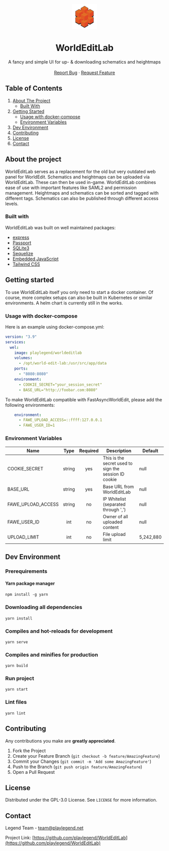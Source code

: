 <!-- PROJECT SHIELDS -->


<!-- PROJECT LOGO -->
<p align="center">
  <a href="https://github.com/playlegend/WorldEditLab">
    <img src="public/images/logo.png" alt="Logo" width="80" height="80">
  </a>
</p>

<h1 align="center">WorldEditLab</h1>
<p align="center">
    A fancy and simple UI for up- & downloading schematics and heightmaps
    <br />
    <br />
    <a href="https://github.com/playlegend/WorldEditLab/issues/new?assignees=&labels=bug&template=bug_report.md">Report Bug</a>
    ·
    <a href="https://github.com/playlegend/WorldEditLab/issues/new?assignees=&labels=enhancement&template=feature_request.md">Request Feature</a>
</p>


<!-- TABLE OF CONTENTS -->

## Table of Contents</summary>

<ol>
  <li>
    <a href="#about-the-project">About The Project</a>
    <ul>
      <li><a href="#built-with">Built With</a></li>
    </ul>
  </li>
  <li>
    <a href="#getting-started">Getting Started</a>
    <ul>
      <li><a href="#usage-with-docker-compose">Usage with docker-compose</a></li>
      <li><a href="#environment-variables">Environment Variables</a></li>
    </ul>
    <li><a href="#dev-environment">Dev Environment</a></li>
  </li>
  <li><a href="#contributing">Contributing</a></li> 
  <li><a href="#license">License</a></li>
  <li><a href="#contact">Contact</a></li>
</ol>

<!-- ABOUT THE PROJECT -->

## About the project

WorldEditLab serves as a replacement for the old but very outdated web panel for WorldEdit. Schematics and heightmaps can be uploaded via WorldEditLab. These can then be used in-game.
WorldEditLab combines ease of use with important features like SAML2 and permission management.
Heightmaps and schematics can be sorted and tagged with different tags. Schematics can also be published through different access levels.

### Built with

WorldEditLab was built on well maintained packages:

* [express](https://www.npmjs.com/package/express)
* [Passport](https://www.npmjs.com/package/passport)
* [SQLite3](https://www.npmjs.com/package/sqlite3)
* [Sequelize](https://www.npmjs.com/package/sequelize)
* [Embedded JavaScript](https://www.npmjs.com/package/ejs)
* [Tailwind CSS](https://www.npmjs.com/package/tailwindcss)

<!-- GETTING STARTED -->

## Getting started

To use WorldEditLab itself you only need to start a docker container.
Of course, more complex setups can also be built in Kubernetes or similar environments.
A helm chart is currently still in the works.

### Usage with docker-compose

Here is an example using docker-compose.yml:

```yaml
version: "3.9"
services:
  wel:
    image: playlegend/worldeditlab
    volumes:
      - /opt/world-edit-lab:/usr/src/app/data
    ports:
      - "8080:8080"
    environment:
      - COOKIE_SECRET="your_session_secret"
      - BASE_URL="http://foobar.com:8080"     
 ```

To make WorldEditLab compatible with FastAsyncWorldEdit, please add the following environments: 
````yaml
    environment:
      - FAWE_UPLOAD_ACCESS=::ffff:127.0.0.1
      - FAWE_USER_ID=1
````

### Environment Variables
| Name                | Type | Required | Description | Default |
|---------------------|:----:|:--------:|-------------|---------|
|COOKIE_SECRET        |string|yes       | This is the secret used to sign the session ID cookie | null |
|BASE_URL             |string|yes       | Base URL from WorldEditLab | null |
|FAWE_UPLOAD_ACCESS   |string|no        | IP Whitelist (separated through ',') | null |
|FAWE_USER_ID         |int   |no        | Owner of all uploaded content | null |
|UPLOAD_LIMIT         |int   |no        | File upload limit | 5,242,880 |



## Dev Environment

### Prerequirements

#### Yarn package manager

```shell
npm install -g yarn
```

### Downloading all dependencies

```shell
yarn install
```

### Compiles and hot-reloads for development

```shell
yarn serve
```

### Compiles and minifies for production

```shell
yarn build
```

### Run project

```shell
yarn start
```

### Lint files

```shell
yarn lint
```

<!-- CONTRIBUTING -->

## Contributing

Any contributions you make are **greatly appreciated**.

1. Fork the Project
2. Create your Feature Branch (`git checkout -b feature/AmazingFeature`)
3. Commit your Changes (`git commit -m 'Add some AmazingFeature'`)
4. Push to the Branch (`git push origin feature/AmazingFeature`)
5. Open a Pull Request

<!-- LICENSE -->

## License

Distributed under the GPL-3.0 License. See `LICENSE` for more information.

<!-- CONTACT -->

## Contact

Legend Team - team@playlegend.net

Project
Link: [https://github.com/playlegend/WorldEditLab](https://github.com/playlegend/WorldEditLab)
